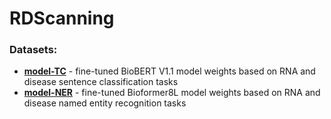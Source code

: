 # RDScanning
### Datasets:
* **[model-TC](https://cellknowledge.com.cn/RDScanning/model1-TC.rar)** - fine-tuned BioBERT V1.1 model weights based on RNA and disease sentence classification tasks
* **[model-NER](https://cellknowledge.com.cn/RDScanning/model2-NER-RD.rar)** - fine-tuned Bioformer8L model weights based on RNA and disease named entity recognition tasks
